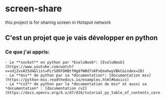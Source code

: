 # screen-share
this project is for sharing screen in Hotspot network

C'est un projet que je vais développer en python 
-
### Ce que j'ai appris:
	- Le **socket** en python par *EvoluNoob*: [EvoluNoob](https://www.youtube.com/watch?v=vdjZvxAI5d4&list=PLrSOXFDHBtfHg8fWBd7sKPxEmahwyVBkC&index=28)
	- Le **mss** de python par sa *documentation*: [documentation mss](https://python-mss.readthedocs.io/examples.html#basics)
	- Le **cv2** de python par la *documentation de mss* et aussi sa *documentation* : [documentation cv2](https://docs.opencv.org/4.x/d7/d16/tutorial_py_table_of_contents_core.html)


